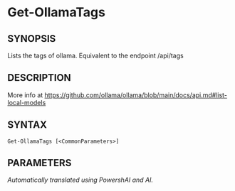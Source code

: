 ﻿---
external help file: powershai-help.xml
schema: 2.0.0
powershai: true
---

# Get-OllamaTags

## SYNOPSIS <!--!= @#Synop !-->
Lists the tags of ollama. Equivalent to the endpoint /api/tags

## DESCRIPTION <!--!= @#Desc !-->
More info at https://github.com/ollama/ollama/blob/main/docs/api.md#list-local-models

## SYNTAX <!--!= @#Syntax !-->

```
Get-OllamaTags [<CommonParameters>]
```

## PARAMETERS <!--!= @#Params !-->


<!--PowershaiAiDocBlockStart-->
_Automatically translated using PowershAI and AI._
<!--PowershaiAiDocBlockEnd-->
